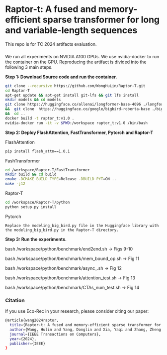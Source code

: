 # Raptor-t: A fused and memory-efficient sparse transformer for long and variable-length sequences

This repo is for TC 2024 artifacts evaluation.

### 
We run all experiments on NVIDIA A100 GPUs. We use nvidia-docker to run the container on the GPU. Reproducing the artifact is divided into the following 3 main steps.

**Step 1: Download Source code and run the container.**
```bash
git clone --recursive https://github.com/WongHuLin/Raptor-T.git
cd Raptor-T
apt-get update && apt-get install git-lfs && git lfs install
mkdir models && cd models
git clone https://huggingface.co/allenai/longformer-base-4096 ./longformer  
&&  git clone  https://huggingface.co/google/bigbird-roberta-base ./bigbird  
&&  cd ..
docker build -t raptor_t:v1.0 .
nvidia-docker run -it -v $PWD:/workspace raptor_t:v1.0 /bin/bash
```

**Step 2: Deploy FlashAttention, FastTransformer, Pytorch and Raptor-T**

FlashAttention
```bash
pip install flash_attn==1.0.1 
```

FashTransformer
```bash
cd /workspace/Raptor-T/FastTransformer 
mkdir build && cd build
cmake -DCMAKE_BUILD_TYPE=Release -DBUILD_PYT=ON ..
make -j12
```

Raptor-T
```bash
cd /workspace/Raptor-T/python
python setup.py install
```

Pytorch
```
Replace the modeling_big_bird.py file in the Huggingface library with the modeling_big_bird.py in the Raptor-T directory.
```

**Step 3: Run the experiments.**

bash /workspace/python/benchmark/end2end.sh $\rightarrow$ Figs 9-10

bash /workspace/python/benchmark/mem\_bound\_op.sh $\rightarrow$ Fig 11

bash /workspace/python/benchmark/async\_.sh $\rightarrow$ Fig 12

bash /workspace/python/benchmark/attention\_test.sh $\rightarrow$ Fig 13

bash /workspace/python/benchmark/CTAs\_num\_test.sh $\rightarrow$ Fig 14



###  Citation
If you use Eco-Rec in your research, please consider citing our paper:
```bash
@article{wang2024raptor,
  title={Raptor-t: A fused and memory-efficient sparse transformer for long and variable-length sequences},
  author={Wang, Hulin and Yang, Donglin and Xia, Yaqi and Zhang, Zheng and Wang, Qigang and Fan, Jianping and Zhou, Xiaobo and Cheng, Dazhao},
  journal={IEEE Transactions on Computers},
  year={2024},
  publisher={IEEE}
}


```
